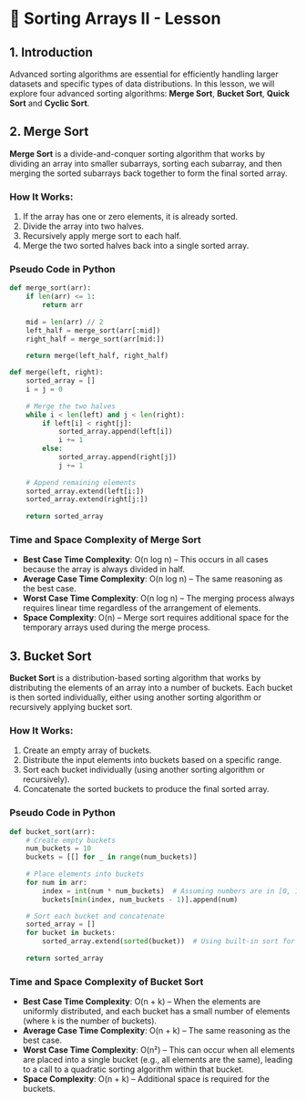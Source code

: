 # 🚀 Sorting Arrays II - Lesson

## 1. Introduction
Advanced sorting algorithms are essential for efficiently handling larger datasets and specific types of data distributions. In this lesson, we will explore four advanced sorting algorithms: **Merge Sort**, **Bucket Sort**, **Quick Sort** and **Cyclic Sort**.

## 2. Merge Sort

**Merge Sort** is a divide-and-conquer sorting algorithm that works by dividing an array into smaller subarrays, sorting each subarray, and then merging the sorted subarrays back together to form the final sorted array.

### How It Works:
1. If the array has one or zero elements, it is already sorted. 
2. Divide the array into two halves.
3. Recursively apply merge sort to each half.
4. Merge the two sorted halves back into a single sorted array.

### Pseudo Code in Python
```python
def merge_sort(arr):
    if len(arr) <= 1:
        return arr
    
    mid = len(arr) // 2
    left_half = merge_sort(arr[:mid])
    right_half = merge_sort(arr[mid:])
    
    return merge(left_half, right_half)

def merge(left, right):
    sorted_array = []
    i = j = 0
    
    # Merge the two halves
    while i < len(left) and j < len(right):
        if left[i] < right[j]:
            sorted_array.append(left[i])
            i += 1
        else:
            sorted_array.append(right[j])
            j += 1
    
    # Append remaining elements
    sorted_array.extend(left[i:])
    sorted_array.extend(right[j:])
    
    return sorted_array
```

### Time and Space Complexity of Merge Sort
- **Best Case Time Complexity**: O(n log n) – This occurs in all cases because the array is always divided in half.
- **Average Case Time Complexity**: O(n log n) – The same reasoning as the best case.
- **Worst Case Time Complexity**: O(n log n) – The merging process always requires linear time regardless of the arrangement of elements.
- **Space Complexity**: O(n) – Merge sort requires additional space for the temporary arrays used during the merge process.

## 3. Bucket Sort

**Bucket Sort** is a distribution-based sorting algorithm that works by distributing the elements of an array into a number of buckets. Each bucket is then sorted individually, either using another sorting algorithm or recursively applying bucket sort.

### How It Works:
1. Create an empty array of buckets.
2. Distribute the input elements into buckets based on a specific range.
3. Sort each bucket individually (using another sorting algorithm or recursively).
4. Concatenate the sorted buckets to produce the final sorted array.

### Pseudo Code in Python
```python
def bucket_sort(arr):
    # Create empty buckets
    num_buckets = 10
    buckets = [[] for _ in range(num_buckets)]
    
    # Place elements into buckets
    for num in arr:
        index = int(num * num_buckets)  # Assuming numbers are in [0, 1)
        buckets[min(index, num_buckets - 1)].append(num)

    # Sort each bucket and concatenate
    sorted_array = []
    for bucket in buckets:
        sorted_array.extend(sorted(bucket))  # Using built-in sort for simplicity
    
    return sorted_array
```

### Time and Space Complexity of Bucket Sort
- **Best Case Time Complexity**: O(n + k) – When the elements are uniformly distributed, and each bucket has a small number of elements (where `k` is the number of buckets).
- **Average Case Time Complexity**: O(n + k) – The same reasoning as the best case.
- **Worst Case Time Complexity**: O(n²) – This can occur when all elements are placed into a single bucket (e.g., all elements are the same), leading to a call to a quadratic sorting algorithm within that bucket.
- **Space Complexity**: O(n + k) – Additional space is required for the buckets.